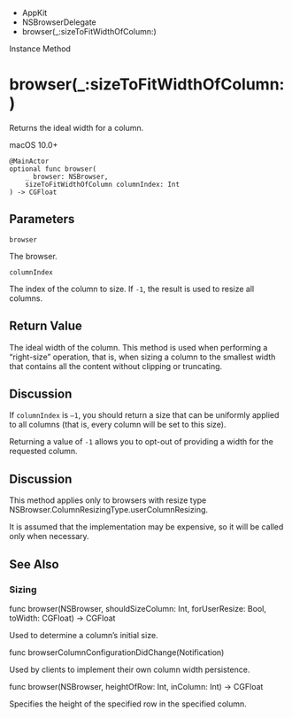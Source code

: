 

- AppKit
- NSBrowserDelegate
-  browser(\_:sizeToFitWidthOfColumn:) 

Instance Method

# browser(\_:sizeToFitWidthOfColumn:)

Returns the ideal width for a column.

macOS 10.0+

``` source
@MainActor
optional func browser(
    _ browser: NSBrowser,
    sizeToFitWidthOfColumn columnIndex: Int
) -> CGFloat
```

## Parameters 

`browser`  

The browser.

`columnIndex`  

The index of the column to size. If `-1`, the result is used to resize all columns.

## Return Value

The ideal width of the column. This method is used when performing a “right-size” operation, that is, when sizing a column to the smallest width that contains all the content without clipping or truncating.

## Discussion

If `columnIndex` is `–1`, you should return a size that can be uniformly applied to all columns (that is, every column will be set to this size).

Returning a value of `-1` allows you to opt-out of providing a width for the requested column.

## Discussion

This method applies only to browsers with resize type NSBrowser.ColumnResizingType.userColumnResizing.

It is assumed that the implementation may be expensive, so it will be called only when necessary.

## See Also

### Sizing

func browser(NSBrowser, shouldSizeColumn: Int, forUserResize: Bool, toWidth: CGFloat) -> CGFloat

Used to determine a column’s initial size.

func browserColumnConfigurationDidChange(Notification)

Used by clients to implement their own column width persistence.

func browser(NSBrowser, heightOfRow: Int, inColumn: Int) -> CGFloat

Specifies the height of the specified row in the specified column.

